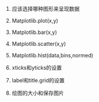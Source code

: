 1. 应该选择哪种图形来呈现数据

2. Matplotlib.plot(x,y)

3. Matplotlib.bar(x,y)

4. Matplotlib.scatter(x,y)

5. Matplotlib.hist(data,bins,normed)

6. xticks和yticks的设置

7. label和title.grid的设置

8. 绘图的大小和保存图片


